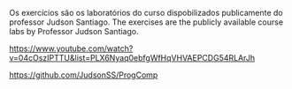 Os exercícios são os laboratórios do curso dispobilizados publicamente do professor Judson Santiago.
The exercises are the publicly available course labs by Professor Judson Santiago.

https://www.youtube.com/watch?v=04cOszIPTTU&list=PLX6Nyaq0ebfgWfHqVHVAEPCDG54RLArJh

https://github.com/JudsonSS/ProgComp
